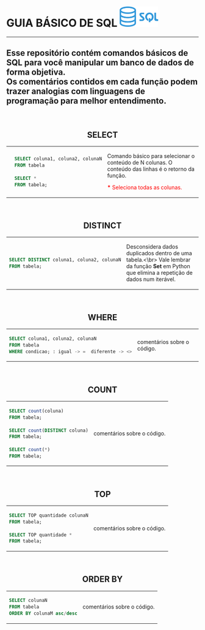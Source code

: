 
# GUIA BÁSICO DE SQL <img src="https://raw.githubusercontent.com/gusantos1/icons/main/iconsql.png" width="20%">

---
Esse repositório contém comandos básicos de SQL para você manipular um banco de dados de forma objetiva.</br>Os comentários contidos em cada função podem trazer analogias com linguagens de programação para melhor entendimento.
---

<div align="center">
<table>
<p align="center"><img align="center"><h2>SELECT</h2></p>
<tr>
<!-- Tabela code sql -->
<td>

  ```sql
    SELECT coluna1, coluna2, colunaN
    FROM tabela

    SELECT *
    FROM tabela;
  ```
</td>
<!-- Tabela comentário-->
<td>
<p>
  Comando básico para selecionar o conteúdo de N colunas. O conteúdo das linhas é o retorno da função. </br>
  <p style="color:#FF0000"><strong>*</strong> Seleciona todas as colunas.</p>
</p>
</td>
</tr>
</table>

<table>
<p align="center"><img align="center"><h2>DISTINCT</h2></p>
<tr>
<!-- Tabela code sql -->
<td>

  ```sql
  SELECT DISTINCT coluna1, coluna2, colunaN
  FROM tabela;
  ```
</td>
<!-- Tabela comentário-->
<td>
<p>
  Desconsidera dados duplicados dentro de uma tabela.<\br>
  Vale lembrar da função <strong>Set</strong> em Python que elimina a repetição de dados num iterável.
</p>
</td>
</tr>
</table>

<table>
<p align="center"><img align="center"><h2>WHERE</h2></p>
<tr>
<!-- Tabela code sql -->
<td>

  ```sql
  SELECT coluna1, coluna2, colunaN
  FROM tabela
  WHERE condicao; : igual -> =  diferente -> <>
  ```
</td>
<!-- Tabela comentário-->
<td>
<p>
  comentários sobre o código.
</p>
</td>
</tr>
</table>

<table>
<p align="center"><img align="center"><h2>COUNT</h2></p>
<tr>
<!-- Tabela code sql -->
<td>

  ```sql
  SELECT count(coluna)
  FROM tabela;

  SELECT count(DISTINCT coluna)
  FROM tabela;

  SELECT count(*)
  FROM tabela;
  ```
</td>
<!-- Tabela comentário-->
<td>
<p>
  comentários sobre o código.
</p>
</td>
</tr>
</table>

<table>
<p align="center"><img align="center"><h2>TOP</h2></p>
<tr>
<!-- Tabela code sql -->
<td>

  ```sql
  SELECT TOP quantidade colunaN
  FROM tabela;

  SELECT TOP quantidade *
  FROM tabela;
  ```
</td>
<!-- Tabela comentário-->
<td>
<p>
  comentários sobre o código.
</p>
</td>
</tr>
</table>

<table>
<p align="center"><img align="center"><h2>ORDER BY</h2></p>
<tr>
<!-- Tabela code sql -->
<td>

  ```sql
  SELECT colunaN
  FROM tabela
  ORDER BY colunaM asc/desc
  ```
</td>
<!-- Tabela comentário-->
<td>
<p>
  comentários sobre o código.
</p>
</td>
</tr>
</table>

</div>




